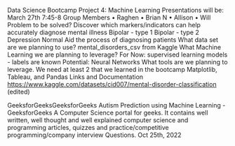 Data Science Bootcamp Project 4: Machine Learning
Presentations will be: March 27th 7:45-8
Group Members
•	Raghen
•	Brian N
•	Allison
•	Will
Problem to be solved?
Discover which markers/indicators can help accurately diagnose mental illness
Bipolar - type 1
Bipolar - type 2
Depression
Normal
Aid the process of diagnosing patients
What data set are we planning to use?
mental_disorders_csv from Kaggle
What Machine Learning we are planning to leverage?
For Now:
supervised learning models - labels are known
Potential:
Neural Networks
What tools are we planning to leverage. We need at least 2 that we learned in the bootcamp
Matplotlib, Tableau, and Pandas
Links and Documentation
https://www.kaggle.com/datasets/cid007/mental-disorder-classification (edited) 

GeeksforGeeksGeeksforGeeks
Autism Prediction using Machine Learning - GeeksforGeeks
A Computer Science portal for geeks. It contains well written, well thought and well explained computer science and programming articles, quizzes and practice/competitive programming/company interview Questions.
Oct 25th, 2022
